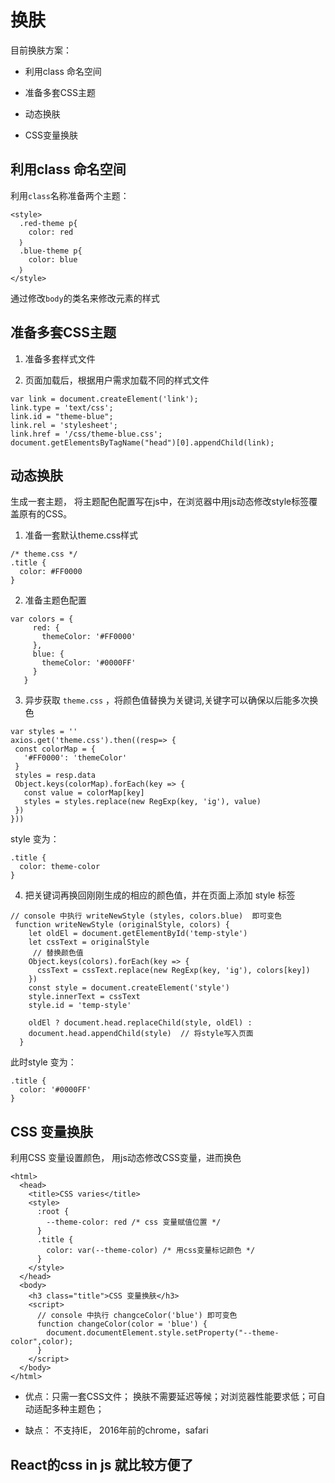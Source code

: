# 换肤

目前换肤方案：

- 利用class 命名空间

- 准备多套CSS主题

- 动态换肤

- CSS变量换肤

## 利用class 命名空间

利用`class`名称准备两个主题：

```
<style>
  .red-theme p{
    color: red
  ｝
  .blue-theme p{
    color: blue
  ｝
</style>
```

通过修改`body`的类名来修改元素的样式

## 准备多套CSS主题

1. 准备多套样式文件

2. 页面加载后，根据用户需求加载不同的样式文件

  ```
 var link = document.createElement('link');
 link.type = 'text/css';
 link.id = "theme-blue";  
 link.rel = 'stylesheet';
 link.href = '/css/theme-blue.css';
 document.getElementsByTagName("head")[0].appendChild(link);
  ```

## 动态换肤

生成一套主题， 将主题配色配置写在js中，在浏览器中用js动态修改style标签覆盖原有的CSS。

1. 准备一套默认theme.css样式
 
  ```
  /* theme.css */
  .title {
    color: #FF0000
  }
  ```
2. 准备主题色配置

  ```
  var colors = {
       red: {
         themeColor: '#FF0000'
       },
       blue: {
         themeColor: '#0000FF'
       }
     }
  ```

3. 异步获取 `theme.css` ，将颜色值替换为关键词,关键字可以确保以后能多次换色

  ```
  var styles = ''
  axios.get('theme.css').then((resp=> {
   const colorMap = {
     '#FF0000': 'themeColor'
   }
   styles = resp.data
   Object.keys(colorMap).forEach(key => {
     const value = colorMap[key]
     styles = styles.replace(new RegExp(key, 'ig'), value)
   })
  }))
  
  ```

  style 变为：
  
  ```
  .title {
    color: theme-color
  }
  ```

4. 把关键词再换回刚刚生成的相应的颜色值，并在页面上添加 style 标签

  ```
  // console 中执行 writeNewStyle (styles, colors.blue)  即可变色
   function writeNewStyle (originalStyle, colors) {
      let oldEl = document.getElementById('temp-style')
      let cssText = originalStyle
       // 替换颜色值
      Object.keys(colors).forEach(key => {
        cssText = cssText.replace(new RegExp(key, 'ig'), colors[key])
      })
      const style = document.createElement('style')
      style.innerText = cssText
      style.id = 'temp-style'
 
      oldEl ? document.head.replaceChild(style, oldEl) : 
      document.head.appendChild(style)  // 将style写入页面
    }
  ```

  此时style 变为：
  
  ```
  .title {
    color: '#0000FF'
  }
  ```

## CSS 变量换肤

利用CSS 变量设置颜色， 用js动态修改CSS变量，进而换色

```
<html>
  <head>
    <title>CSS varies</title>
    <style>
      :root {
        --theme-color: red /* css 变量赋值位置 */
      }
      .title {
        color: var(--theme-color) /* 用css变量标记颜色 */
      }
    </style>
  </head>
  <body>
    <h3 class="title">CSS 变量换肤</h3>
    <script>
      // console 中执行 changceColor('blue') 即可变色
      function changeColor(color = 'blue') {
        document.documentElement.style.setProperty("--theme-color",color);
      }
    </script>
  </body>
</html>
```

- 优点：只需一套CSS文件； 换肤不需要延迟等候；对浏览器性能要求低；可自动适配多种主题色；

- 缺点： 不支持IE， 2016年前的chrome，safari

## React的css in js 就比较方便了